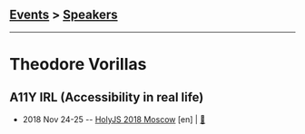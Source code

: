 ## [Events](../README.md) > [Speakers](../speakers.md)
---

# Theodore Vorillas

## A11Y IRL (Accessibility in real life)
- 2018 Nov 24-25 -- [HolyJS 2018 Moscow](https://www.youtube.com/watch?v=1A2Q-nos2hc) [en] | [:notebook:](https://assets.ctfassets.net/nn534z2fqr9f/E7jAy6u7Mk86gqkYk8gyK/2e257b856ea8dbe65207b7e9fe16616f/Theodore_Vorillas_A11Y_IRL__Accessibility_in_real_life_.pdf)  
